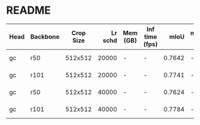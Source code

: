 # README
| Head | Backbone | Crop Size | Lr schd | Mem (GB) | Inf time (fps) |  mIoU  | mIoU(multi scale) |                                                                                                                                                                              download                                                                                                                                                                              |
|------|----------|-----------|--------:|----------|----------------|-------:|-------------------|--------------------------------------------------------------------------------------------------------------------------------------------------------------------------------------------------------------------------------------------------------------------------------------------------------------------------------------------------------------------|
| gc   | r50      | 512x512   |   20000 | -        | -              | 0.7642 | -                 | [model](https://open-mmlab.s3.ap-northeast-2.amazonaws.com/mmsegmentation/models/gcnet/gc_r50_512x512_20ki_voc12aug/gc_r50_512x512_20ki_voc12aug_20200617_165701-36d692ab.pth) &#124; [log](https://open-mmlab.s3.ap-northeast-2.amazonaws.com/mmsegmentation/models/gcnet/gc_r50_512x512_20ki_voc12aug/gc_r50_512x512_20ki_voc12aug-20200617_165701.log.json)     |
| gc   | r101     | 512x512   |   20000 | -        | -              | 0.7741 | -                 | [model](https://open-mmlab.s3.ap-northeast-2.amazonaws.com/mmsegmentation/models/gcnet/gc_r101_512x512_20ki_voc12aug/gc_r101_512x512_20ki_voc12aug_20200617_165713-2d7f67d7.pth) &#124; [log](https://open-mmlab.s3.ap-northeast-2.amazonaws.com/mmsegmentation/models/gcnet/gc_r101_512x512_20ki_voc12aug/gc_r101_512x512_20ki_voc12aug-20200617_165713.log.json) |
| gc   | r50      | 512x512   |   40000 | -        | -              | 0.7624 | -                 | [model](https://open-mmlab.s3.ap-northeast-2.amazonaws.com/mmsegmentation/models/gcnet/gc_r50_512x512_40ki_voc12aug/gc_r50_512x512_40ki_voc12aug_20200613_195105-f53040f1.pth) &#124; [log](https://open-mmlab.s3.ap-northeast-2.amazonaws.com/mmsegmentation/models/gcnet/gc_r50_512x512_40ki_voc12aug/gc_r50_512x512_40ki_voc12aug-20200613_195105.log.json)     |
| gc   | r101     | 512x512   |   40000 | -        | -              | 0.7784 | -                 | [model](https://open-mmlab.s3.ap-northeast-2.amazonaws.com/mmsegmentation/models/gcnet/gc_r101_512x512_40ki_voc12aug/gc_r101_512x512_40ki_voc12aug_20200613_185806-6cbb6418.pth) &#124; [log](https://open-mmlab.s3.ap-northeast-2.amazonaws.com/mmsegmentation/models/gcnet/gc_r101_512x512_40ki_voc12aug/gc_r101_512x512_40ki_voc12aug-20200613_185806.log.json) |

